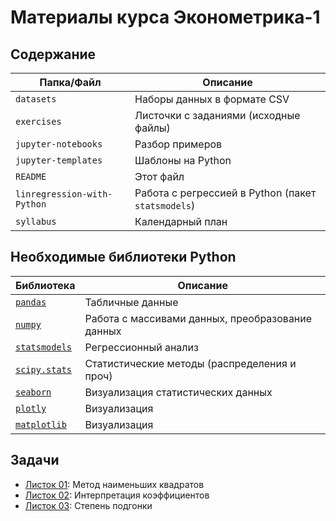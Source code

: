 # Материалы курса Эконометрика-1

## Содержание

| Папка/Файл |Описание|
|-|-|
|`datasets`| Наборы данных в формате CSV|
|`exercises`|Листочки с заданиями (исходные файлы)|
|`jupyter-notebooks`|Разбор примеров|
|`jupyter-templates`|Шаблоны на Python|
|`README`|Этот файл|
|`linregression-with-Python`|Работа с регрессией в Python (пакет `statsmodels`)|
|`syllabus`|Календарный план|

## Необходимые библиотеки Python

|Библиотека|Описание|
|-|-|
|[`pandas`](https://pandas.pydata.org)|Табличные данные|
|[`numpy`](https://numpy.org)|Работа с массивами данных, преобразование данных|
|[`statsmodels`](https://www.statsmodels.org/stable/index.html)|Регрессионный анализ|
|[`scipy.stats`](https://docs.scipy.org/doc/scipy/reference/stats.html)|Статистические методы (распределения и проч)|
|[`seaborn`](https://seaborn.pydata.org)|Визуализация статистических данных|
|[`plotly`](https://plotly.com/python/)|Визуализация|
|[`matplotlib`](https://matplotlib.org)|Визуализация|

## Задачи

- [Листок 01](https://nbviewer.org/github/artamonoff/econometrica/blob/main/econometrica-1/exercises/list01-OLS.html): Метод наименьших квадратов
- [Листок 02](https://nbviewer.org/github/artamonoff/econometrica/blob/main/econometrica-1/exercises/list02-coefs.html): Интерпретация коэффициентов
- [Листок 03](https://nbviewer.org/github/artamonoff/econometrica/blob/main/econometrica-1/exercises/list03-goodness-of-fit.html): Степень подгонки
